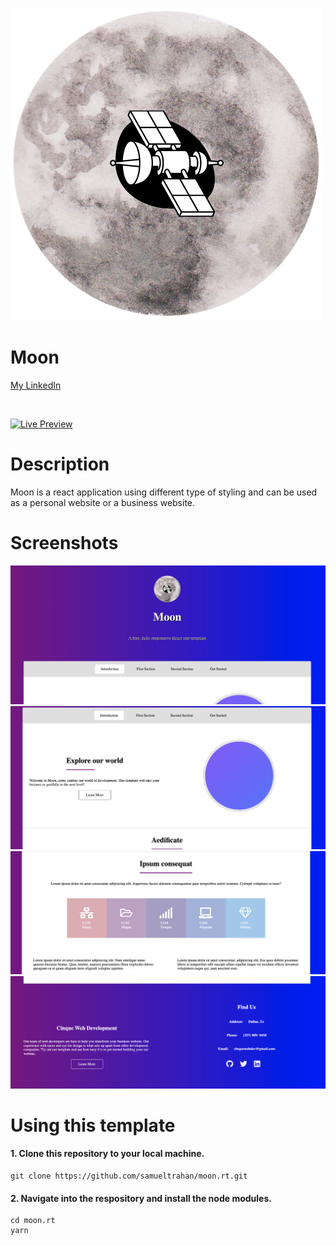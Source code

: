 ![](src/Assets/moon-logo.png)

# Moon

[My LinkedIn](https://www.linkedin.com/in/samueltrahan/)

<br />

[![Live Preview](https://img.lekoarts.de/gatsby/preview.svg)](https://moon.samueltrahan.com)

# Description

Moon is a react application using different type of styling and can be used as a personal website or a business website.

# Screenshots

![](src/Assets/header.png)
<br/>
![](src/Assets/explore.png)
<br />
![](src/Assets/section.png)
<br />
![](src/Assets/footer.png)

# Using this template

#### 1. Clone this repository to your local machine.

```
git clone https://github.com/samueltrahan/moon.rt.git
```
#### 2. Navigate into the respository and install the node modules.

```
cd moon.rt
yarn
```


